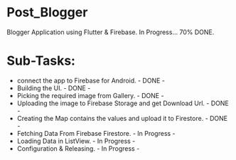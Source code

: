 # Post_Blogger

Blogger Application using Flutter & Firebase.
In Progress... 70% DONE.

# Sub-Tasks:

- connect the app to Firebase for Android. - DONE -
- Building the UI. - DONE -
- Picking the required image from Gallery. - DONE - 
- Uploading the image to Firebase Storage and get Download Url. - DONE - 
- Creating the Map contains the values and upload it to Firestore. - DONE - 
- Fetching Data From Firebase Firestore. - In Progress - 
- Loading Data in ListView. - In Progress - 
- Configuration & Releasing. - In Progress - 
